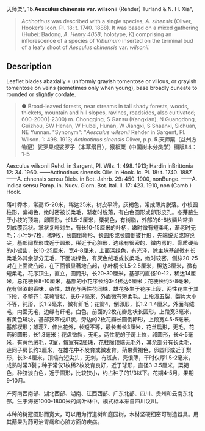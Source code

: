 天师栗",
1b.**Aesculus chinensis var. wilsonii** (Rehder) Turland & N. H. Xia",

> *Actinotinus* was described with a single species, *A. sinensis* (Oliver, Hooker’s Icon. Pl. 18: t. 1740. 1888). It was based on a mixed gathering (Hubei: Badong, *A. Henry 4058*, holotype, K) comprising an inflorescence of a species of *Viburnum* inserted on the terminal bud of a leafy shoot of *Aesculus chinensis* var. *wilsonii*.

## Description
Leaflet blades abaxially ± uniformly grayish tomentose or villous, or grayish tomentose on veins (sometimes only when young), base broadly cuneate to rounded or slightly cordate.

> ●  Broad-leaved forests, near streams in tall shady forests, woods, thickets, mountain and hill slopes, ravines, roadsides, also cultivated; 600-2000(-2300) m. Chongqing, S Gansu (Kangxian), N Guangdong, Guizhou, SW Henan, W Hubei, Hunan, W Jiangxi, S Shaanxi, Sichuan, NE Yunnan.
  "Synonym": "*Aesculus wilsonii* Rehder in Sargent, Pl. Wilson. 1: 498. 1913; *Actinotinus sinensis* Oliver, p.p.
**5.天师栗（益州方物记）娑罗果或娑罗子（本草纲目），猴板栗（中国树木分类学）图版84：1-5**

Aesculus wilsonii Rehd. in Sargent, Pl. Wils. 1: 498. 1913; Hardin inBrittonia 12: 34. 1960. ——Actinotinus sinensis Oliv. in Hook. Ic. Pl. 18: t. 1740. 1887.——A. chnensis sensu Diels. in Bot. Jahrb. 29: 450. 1900, nonBunge. ——A. indica sensu Pamp. in. Nuov. Giorn. Bot. Ital. II. 17: 423. 1910, non (Camb.) Hook.

落叶乔木，常高15-20米，稀达25米，树皮平滑，灰褐色，常成薄片脱落。小枝圆柱形，紫褐色，嫩时密被长柔毛，渐老时脱落，有白色圆形或卵形皮孔。冬芽腋生于小枝的顶端，卵圆形，长1.5-2厘米，栗褐色，有树脂，外部的6-8枚鳞片常排列成覆瓦状。掌状复叶对生，有长10-15厘米的叶柄，嫩时微有短柔毛，渐老时无毛；小叶5-7枚，稀9枚，长圆倒卵形、长圆形或长圆倒披针形，先端锐尖或短锐尖，基部阔楔形或近于圆形，稀近于心脏形，边缘有很密的、微内弯的、骨质硬头的小锯齿，长10-25厘米，宽4-8厘米，上面深绿色，有光泽，除主脉基部微有长柔毛外其余部分无毛，下面淡绿色，有灰色绒毛或长柔毛，嫩时较密，侧脉20-25对在上面微凸起，在下面很显著地凸起，小叶柄长1.5-2.5厘米，稀达3厘米，微有短柔毛。花序顶生，直立，圆筒形，长20-30厘米，基部的直径10-12，稀达14厘米，总花梗长8-10厘米，基部的小花序长约3-4稀达6厘米；花梗长约5-8毫米。花有很浓的香味，杂性，雄花与两性花同株，雄花多生于花序上段，两性花生于其下段，不整齐；花萼管状，长6-7毫米，外面微有短柔毛，上段浅五裂，裂片大小不等，钝形，长1-2毫米，微有纤毛；花瓣4，倒卵形，长1.2-1.4厘米，外面有绒毛，内面无毛，边缘有纤毛，白色，前面的2枚花瓣匙状长圆形，上段宽3毫米，有黄色斑块，基部狭窄成爪状，旁边的2枚花瓣长圆倒卵形，上段宽4.5-5毫米，基部楔形；雄蕊7，伸出花外，长短不等，最长者长3厘米，花丝扁形，无毛，花药卵圆形，长1.3毫米；花盘微裂，无毛，两性花的子房上位，卵圆形，长4-5毫米，有黄色绒毛，3室，每室有2胚珠，花柱除顶端无毛外，其余部分有长柔毛，连同子房长约3厘米，在雄花中不发育或微发育。蒴果黄褐色，卵圆形或近于梨形，长3-4厘米，顶端有短尖头，无刺，有斑点，壳很薄，干时仅厚1.5-2毫米，成熟时常3裂；种子常仅1枚稀2枚发育良好，近于球形，直径3-3.5厘米，栗褐色，种脐淡白色，近于圆形，比较狭小，约占种子的1/3以下。花期4-5月，果期9-10月。

产河南西南部、湖北西部、湖南、江西西部、广东北部、四川、贵州和云南东北部。生于海拔1000-1800米的阔叶林中。模式标本采自四川汶川。

本种的树冠圆形而宽大，可以用为行道树和庭园树，木材坚硬细密可制造器具。用其蒴果为药可治胃痛和心脏方面的疾病。
